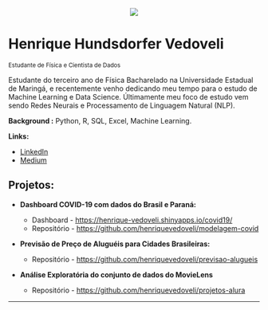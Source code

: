<p align="center">
  <img src="banner.jpg" >
</p>

# Henrique Hundsdorfer Vedoveli
<sub>Estudante de Física e Cientista de Dados</sub>

Estudante do terceiro ano de Física Bacharelado na Universidade Estadual de Maringá, e recentemente venho dedicando meu tempo para o estudo de Machine Learning e Data Science. Últimamente meu foco de estudo vem sendo Redes Neurais e Processamento de Linguagem Natural (NLP).

**Background :**  Python, R, SQL, Excel, Machine Learning.

**Links:**
* [LinkedIn](https://www.linkedin.com/in/henrique-vedoveli)
* [Medium](https://medium.com/@henriquevedoveli)


## Projetos:

* **Dashboard COVID-19 com dados do Brasil e Paraná:** 
  * Dashboard - https://henrique-vedoveli.shinyapps.io/covid19/
  * Repositório - https://github.com/henriquevedoveli/modelagem-covid
  
* **Previsão de Preço de Aluguéis para Cidades Brasileiras:** 
  * Repositório - https://github.com/henriquevedoveli/previsao-alugueis
 
* **Análise Exploratória do conjunto de dados do MovieLens**
  * Repositório - https://github.com/henriquevedoveli/projetos-alura
 
---
